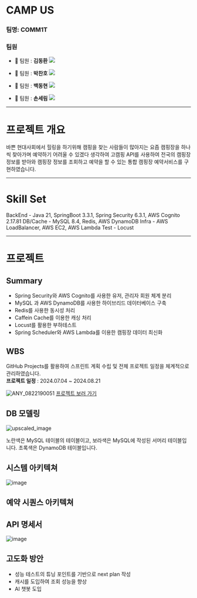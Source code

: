 # CAMP US

### 팀명: COMM1T

### 팀원

- 🐹 팀원 : **김동환**
[<img src="https://img.shields.io/badge/Github-Link-181717?logo=Github">](https://github.com/antmrhdqn)

- 🎀 팀원 : **박찬호**
[<img src="https://img.shields.io/badge/Github-Link-181717?logo=Github">](https://github.com/Yuharee)

- 🦊 팀원 : **백동현**
[<img src="https://img.shields.io/badge/Github-Link-181717?logo=Github">](https://github.com/dongh810)

- 🧸 팀원 : **손세림**
[<img src="https://img.shields.io/badge/Github-Link-181717?logo=Github">](https://github.com/bucky1005)


---

# 프로젝트 개요

바쁜 현대사회에서 힐링을 하기위해 캠핑을 찾는 사람들이 많아지는 요즘 캠핑장을 하나씩 찾아가며 예약하기 어려울 수 있겠다 생각하여 
고캠핑 API를 사용하여 전국의 캠핑장 정보를 받아와 캠핑장 정보를 조회하고 예약을 할 수 있는 통합 캠핑장 예약서비스를 구현하였습니다.

---

# Skill Set
BackEnd - Java 21, SpringBoot 3.3.1, Spring Security 6.3.1, AWS Cognito 2.17.81
DB/Cache - MySQL 8.4, Redis, AWS DynamoDB
Infra - AWS LoadBalancer, AWS EC2, AWS Lambda
Test - Locust

---

# 프로젝트

## Summary
- Spring Security와 AWS Cognito를 사용한 유저, 관리자 회원 체계 분리
- MySQL 과 AWS DynamoDB를 사용한 하이브리드 데이터베이스 구축
- Redis를 사용한 동시성 처리
- Caffein Cache를 이용한 캐싱 처리
- Locust를 활용한 부하테스트
- Spring Scheduler와 AWS Lambda를 이용한 캠핑장 데이터 최신화


## WBS
GitHub Projects를 활용하여 스프린트 계획 수립 및 전체 프로젝트 일정을 체계적으로 관리하였습니다.  
**프로젝트 일정** : 2024.07.04 ~ 2024.08.21 

![ANY_0822190051](https://github.com/user-attachments/assets/3ec386ee-4864-4e84-92ca-7bba6fc07984)
[프로젝트 보러 가기](https://github.com/orgs/1COMM1T/projects/2/views/4)

## DB 모델링

![upscaled_image](https://github.com/user-attachments/assets/35838876-2387-499c-a295-f996d87a1353)

노란색은 MySQL 테이블의 테이블이고, 보라색은 MySQL에 작성된 서머리 테이블입니다.
초록색은 DynamoDB 테이블입니다.

## 시스템 아키텍쳐
![image](https://github.com/user-attachments/assets/a1bc41f8-a38a-484c-bd25-d56ba5c99f33)

## 예약 시퀀스 아키텍쳐

## API 명세서
![image](https://github.com/user-attachments/assets/29656bfc-81dd-430b-bdac-f6cb875aa8f8)


## 고도화 방안

- 성능 테스트의 튜닝 포인트를 기반으로 next plan 작성
- 캐시를 도입하여 조회 성능을 향상
- AI 챗봇 도입


